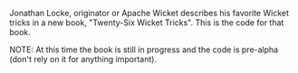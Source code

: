 Jonathan Locke, originator or Apache Wicket describes his favorite Wicket tricks in a new book, "Twenty-Six Wicket Tricks". This is the code for that book.

NOTE: At this time the book is still in progress and the code is pre-alpha (don't rely on it for anything important).